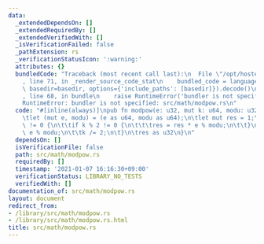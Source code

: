 ```yaml
---
data:
  _extendedDependsOn: []
  _extendedRequiredBy: []
  _extendedVerifiedWith: []
  _isVerificationFailed: false
  _pathExtension: rs
  _verificationStatusIcon: ':warning:'
  attributes: {}
  bundledCode: "Traceback (most recent call last):\n  File \"/opt/hostedtoolcache/Python/3.9.1/x64/lib/python3.9/site-packages/onlinejudge_verify/documentation/build.py\"\
    , line 71, in _render_source_code_stat\n    bundled_code = language.bundle(stat.path,\
    \ basedir=basedir, options={'include_paths': [basedir]}).decode()\n  File \"/opt/hostedtoolcache/Python/3.9.1/x64/lib/python3.9/site-packages/onlinejudge_verify/languages/user_defined.py\"\
    , line 68, in bundle\n    raise RuntimeError('bundler is not specified: {}'.format(path.as_posix()))\n\
    RuntimeError: bundler is not specified: src/math/modpow.rs\n"
  code: "#[inline(always)]\npub fn modpow(e: u32, mut k: u64, modu: u32) -> u32 {\n\
    \tlet (mut e, modu) = (e as u64, modu as u64);\n\tlet mut res = 1;\n\twhile k\
    \ != 0 {\n\t\tif k % 2 != 0 {\n\t\t\tres = res * e % modu;\n\t\t}\n\t\te = e *\
    \ e % modu;\n\t\tk /= 2;\n\t}\n\tres as u32\n}\n"
  dependsOn: []
  isVerificationFile: false
  path: src/math/modpow.rs
  requiredBy: []
  timestamp: '2021-01-07 16:16:30+09:00'
  verificationStatus: LIBRARY_NO_TESTS
  verifiedWith: []
documentation_of: src/math/modpow.rs
layout: document
redirect_from:
- /library/src/math/modpow.rs
- /library/src/math/modpow.rs.html
title: src/math/modpow.rs
---
```

